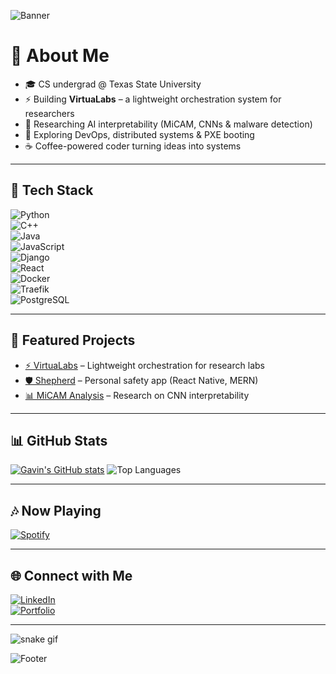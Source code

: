 <!-- Banner -->
![Banner](https://capsule-render.vercel.app/api?type=speech&height=200&color=696969&text=Hi%20I'm%20Gavin&textBg=false&fontColor=FFFFFF&fontSize=100&fontAlignY=60&animation=twinkling&stroke=000000&strokeWidth=3&desc=👋&descSize=100&descAlign=87&descAlignY=60&fontAlign=40)

# 🚀 About Me  
- 🎓 CS undergrad @ Texas State University  
- ⚡ Building **VirtuaLabs** – a lightweight orchestration system for researchers  
- 🔐 Researching AI interpretability (MiCAM, CNNs & malware detection)  
- 🌱 Exploring DevOps, distributed systems & PXE booting  
- ☕ Coffee-powered coder turning ideas into systems  

---

## 🔧 Tech Stack  
![Python](https://img.shields.io/badge/-Python-3776AB?logo=python&logoColor=white&style=plastic)  
![C++](https://img.shields.io/badge/-C++-00599C?logo=c%2B%2B&logoColor=white&style=plastic)  
![Java](https://img.shields.io/badge/-Java-007396?logo=java&logoColor=white&style=plastic)  
![JavaScript](https://img.shields.io/badge/-JavaScript-F7DF1E?logo=javascript&logoColor=black&style=plastic)  
![Django](https://img.shields.io/badge/-Django-092E20?logo=django&logoColor=white&style=plastic)  
![React](https://img.shields.io/badge/-React-61DAFB?logo=react&logoColor=black&style=plastic)  
![Docker](https://img.shields.io/badge/-Docker-2496ED?logo=docker&logoColor=white&style=plastic)  
![Traefik](https://img.shields.io/badge/-Traefik-24A1C1?logo=traefikmesh&logoColor=white&style=plastic)  
![PostgreSQL](https://img.shields.io/badge/-PostgreSQL-336791?logo=postgresql&logoColor=white&style=plastic)  

---

## 🧩 Featured Projects  
- [⚡ VirtuaLabs](https://github.com/your-repo) – Lightweight orchestration for research labs  
- [🛡️ Shepherd](https://github.com/your-repo) – Personal safety app (React Native, MERN)  
- [📊 MiCAM Analysis](https://github.com/your-repo) – Research on CNN interpretability  

---

## 📊 GitHub Stats  
[![Gavin's GitHub stats](https://github-readme-stats.vercel.app/api?username=gavin-holliday&show_icons=true&theme=dark)](https://github.com/gavin-holliday/github-readme-stats) 
![Top Languages](https://github-readme-stats.vercel.app/api/top-langs/?username=Gavin-Holliday&layout=compact&theme=tokyonight)  

---

## 🎶 Now Playing  
[![Spotify](https://novatorem.vercel.app/api/spotify)](https://open.spotify.com/user/gavin32holliday)

---

## 🌐 Connect with Me  
[![LinkedIn](https://img.shields.io/badge/LinkedIn-blue?logo=linkedin&logoColor=white)](https://linkedin.com/in/gavin-holliday)  
[![Portfolio](https://img.shields.io/badge/Portfolio-6a5638?logo=About.me&logoColor=white)](https://yourwebsite.com)  

---

<!-- Snake contribution graph -->
![snake gif](https://github.com/Gavin-Holliday/blob/output/github-contribution-grid-snake.svg)

<!-- Footer -->
![Footer](https://capsule-render.vercel.app/api?type=waving&height=200&color=696969&text=“It%20is%20better%20to%20be%20hated%20for%20what%20you%20are%20than%20to%20be%20loved%20for%20what%20you%20are%20not.”%20―%20Andre%20Gide&textBg=false&fontColor=FFFFFF&fontSize=19&fontAlignY=70&animation=twinkling&stroke=FFFFFF&strokeWidth=0&descSize=100&descAlign=87&descAlignY=60&fontAlign=50&section=footer)

